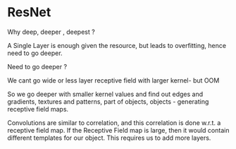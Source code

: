 # ResNet

Why deep, deeper , deepest ?

A Single Layer is enough  given the resource, but leads to overfitting, hence need to go deeper.

Need to go deeper ?

We cant go wide or less layer receptive field with larger kernel- but  OOM

So we go deeper with smaller kernel values and find out edges and gradients, textures and patterns, part of objects, objects - generating receptive field maps.

Convolutions are similar to correlation, and this correlation is done  w.r.t. a receptive field map. If the Receptive Field map is large, then  it would contain different templates for our object. This requires us to add more layers. 

